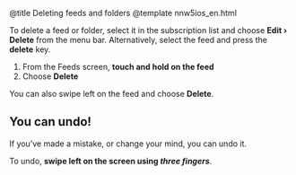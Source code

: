 @title Deleting feeds and folders
@template nnw5ios_en.html

To delete a feed or folder, select it in the subscription list and choose **Edit › Delete** from the menu bar. Alternatively, select the feed and press the **delete** key.

1. From the Feeds screen, **touch and hold on the feed**
2. Choose **Delete**

You can also swipe left on the feed and choose **Delete**.


You can undo!
-------------

If you’ve made a mistake, or change your mind, you can undo it.

To undo, **swipe left on the screen using *three fingers***.